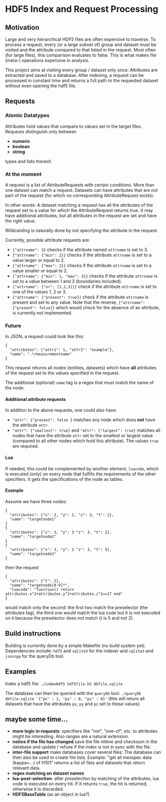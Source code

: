 # HDF5 Index and Request Processing #

## Motivation ##

Large and very hierarchical HDF5 files are often expensive to traverse.
To process a request, every (or a large subset of) group and dataset must
be visited and the attribute compared to that listed in the request.
Most often (for large files), this comparison evaluates to false.
This is what makes file (meta-) operations expensive in analysis.

This project aims at visiting every group / dataset only once:
Attributes are extracted and saved to a database. After indexing,
a request can be processed in constant time and returns a full path
to the requested dataset without even opening the hdf5 file.

## Requests ##

### Atomic Datatypes ###

Attributes hold values that compare to values set in the target files. Requests
distinguish only between

  * **numeric**
  * **boolean**
  * **string**

types and lists thereof.


### At the moment ###

A request is a list of AttributeRequests with certain conditions. More than one
dataset can match a request. Datasets can have attributes that are not 
part of the request (for which no corresponding AttributeRequest exists).

In other words: A dataset matching a request has all the attributes
of the request set to a value for which the AttributeRequest returns true.
It may have additional attributes, but all attributes in the request are set 
and have the right value.

*Wildcarding* is naturally done by not specifying the attribute in the
request.

Currently, possible attribute requests are:

  * `{"attrname": 3}` checks if the attribute named `attrname` is set to 3.
  * `{"attrname": {"min": 2}}` checks if the attribute `attrname` is set to a
    value larger or equal to 2.
  * `{"attrname": {"max": 2}}` checks if the attribute `attrname` is set to a
    value smaller or equal to 2.
  * `{"attrname": {"min": 1, "max": 3}}` checks if the attribute `attrname` is 
    set to a value between 1 and 3 (boundaries included).
  * `{"attrname": {"or": [1,2,3]}}` check if the attribute `attrname` is set to 
    one of the values 1, 2 or 3.
  * `{"attrname": {"present": true}}` check if the attribute `attrname` is
    present and set to any value. Note that the reverse, 
    `{"attrname": {"present": false}}` which would check for the absence of an
    attribute, is currently not implemented.

### Future ###

In JSON, a request could look like this:
```
{
  "attributes": {"attr1": 1, "attr2": "example"},
  "name": ".*/measurementname"
}
```
This request returns all nodes (entities, datasets) which have **all**
attributes of the request set to the values specified in the request.

The additional (optional) `name` tag is a regex that must match the name of the
node.

#### Additional attribute requests ####

In addition to the above requests, one could also have:

  * `"attr": {"present": false }` matches any node which does **not** have the 
    attribute `attr`.
  * `"attr": {"smallest": true}` and `"attr": {"largest": true}` matches all nodes that have
    the attribute `attr` set to the smallest or largest value (compared to all
    other nodes which hold this attribute). The values `true` are required.

#### Lua ####

If needed, this could be complemented by another element, `luacode`, which is
executed (only) on every node that fulfills the requirements of the other 
specifiers. It gets the specifications of the node as tables.

#### Example ####
Assume we have three nodes:
```
{
  "attributes": {"x": 2, "y": 2, "z": 3, "t": 2},
  "name": "targetnode1"
}
{
  "attributes": {"x": 3, "y": 3 "z": 3, "t": 2},
  "name": "targetnode2"
}
{
  "attributes": {"x": 3, "y": 3 "z": 3, "t": 5},
  "name": "targetnode3"
}
```
then the request
```
{
  "attributes": {"t": 2},
  "name": "targetnode[0-9]*",
  "luacode": "function() return attributes.x^2+attributes.y^2+attributes.z^2==27 end"
}
```
would match only the second: the first two match the preselector (the attributes
tag), the third one *would* match the lua code but it is not executed on it
because the preselector does not match (t is 5 and not 2).

## Build instructions ##

Building is currently done by a simple Makefile (no build system yet).
Dependencies include: `hdf5` and `sqlite3` for the indexer and
`sqlite3` and `jsoncpp` for the queryDb tool.

## Examples ##

Index a hdf5 file:
```./indexHdf5 hdf5file.h5 dbfile.sqlite```

The database can then be queried with the `queryDb` tool:
```./queryDb dbfile.sqlite '{"px" : 1, "py" : 0, "pz" : 0}'```
(this will return all datasets that have the attributes `px`, `py` and `pz` set
to these values)

## maybe some time... ##

  * **more logic in requests**: 
    specifiers like "not", "one-of", etc. to attributes might be 
    interesting. Also ranges are a natural extension.
  * **notice if the file has changed**
    save the file mtime and checksum in the database and 
    update / refuse if the index is not in sync with the file.
  * **inter-file support**
    make databases cover several files: The database can then
    also be used to create file lists. 
    Example: "get all messpec data (kappa=...) of H101" returns a list
    of files and datasets that return relevant data.
  * **regex matching on dataset names**
  * **lua-post-selection**:
    after preselection by matching of the attributes, lua code is executed on
    every hit. If it returns `true`, the hit is returned, otherwise it is
    discarded.
  * **HDF5BaseTable**
    (as an object in lua?)
